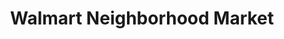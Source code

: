 ---
title: "Walmart Neighborhood Market"
url: /newport-news/walmart-neighborhood-market/
shop: supermarket
---
